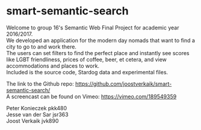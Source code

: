 # smart-semantic-search
Welcome to group 16's Semantic Web Final Project for academic year 2016/2017.  
We developed an application for the modern day nomads that want to find a city to go to and work there.  
The users can set filters to find the perfect place and instantly see scores like LGBT friendliness, prices of coffee, beer, et cetera, and view accommodations and places to work.  
Included is the source code, Stardog data and experimental files.

The link to the Github repo: https://github.com/joostverkaik/smart-semantic-search/  
A screencast can be found on Vimeo: https://vimeo.com/189549359


Peter Konieczek	      pkk480  
Jesse van der Sar	    jsr363  
Joost Verkaik  	      jvk890  
